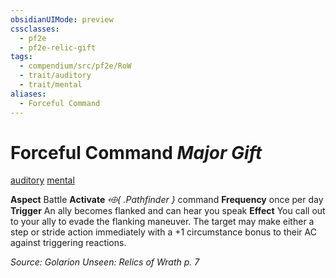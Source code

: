```yaml
---
obsidianUIMode: preview
cssclasses:
  - pf2e
  - pf2e-relic-gift
tags:
  - compendium/src/pf2e/RoW
  - trait/auditory
  - trait/mental
aliases:
  - Forceful Command
---
```

# Forceful Command *Major Gift*  
[auditory](rules/traits/auditory.md "Auditory Item Trait")  [mental](rules/traits/mental.md "Mental Item Trait")  

**Aspect** Battle
**Activate** *⬲{ .Pathfinder }* command
**Frequency** once per day
**Trigger** An ally becomes flanked and can hear you speak
**Effect** You call out to your ally to evade the flanking maneuver. The target may make either a step or stride action immediately with a +1 circumstance bonus to their AC against triggering reactions.

*Source: Golarion Unseen: Relics of Wrath p. 7*  